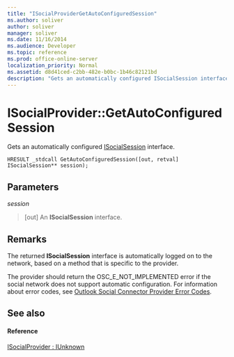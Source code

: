 ```yaml
---
title: "ISocialProviderGetAutoConfiguredSession"
ms.author: soliver
author: soliver
manager: soliver
ms.date: 11/16/2014
ms.audience: Developer
ms.topic: reference
ms.prod: office-online-server
localization_priority: Normal
ms.assetid: d8d41ced-c2bb-482e-b0bc-1b46c82121bd
description: "Gets an automatically configured ISocialSession interface."
---
```


# ISocialProvider::GetAutoConfiguredSession

Gets an automatically configured [ISocialSession](isocialsessioniunknown.md) interface. 
  
```
HRESULT _stdcall GetAutoConfiguredSession([out, retval] ISocialSession** session);
```

## Parameters

 _session_
  
> [out] An **ISocialSession** interface. 
    
## Remarks

The returned **ISocialSession** interface is automatically logged on to the network, based on a method that is specific to the provider. 
  
The provider should return the OSC_E_NOT_IMPLEMENTED error if the social network does not support automatic configuration. For information about error codes, see [Outlook Social Connector Provider Error Codes](outlook-social-connector-provider-error-codes.md).
  
## See also

#### Reference

[ISocialProvider : IUnknown](isocialprovideriunknown.md)

